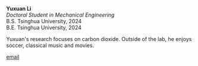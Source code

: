 **Yuxuan Li**  
*Doctoral Student in Mechanical Engineering*  
B.S. Tsinghua University, 2024  
B.E. Tsinghua University, 2024

Yuxuan's research focuses on carbon dioxide. Outside of the lab, he enjoys soccer, classical music and movies.

[email](mailto:yli926@stanford.edu)
